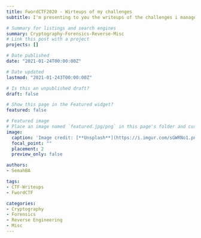 ```yaml
---
title: FwordCTF2020 - Wirteups of my challenges
subtitle: I'm presenting to you the writeups of the challenges i managed to create during FwordCTF2020. Categories : Cryptography-Forensics-Misc-Reverse.

# Summary for listings and search engines
summary: Cryptography-Forensics-Reverse-Misc
# Link this post with a project
projects: []

# Date published
date: "2021-01-24T00:00:00Z"

# Date updated
lastmod: "2021-01-243T00:00:00Z"

# Is this an unpublished draft?
draft: false

# Show this page in the Featured widget?
featured: false

# Featured image
# Place an image named `featured.jpg/png` in this page's folder and customize its options here.
image:
  caption: 'Image credit: [**Unsplash**](https://i.imgur.com/sGWRNo1.png)'
  focal_point: ""
  placement: 2
  preview_only: false

authors:
- SemahBA

tags:
- CTF-Writeups
- FwordCTF

categories:
- Cryptography
- Forensics
- Reverse Engineering
- Misc
---
```

